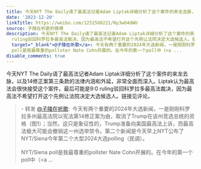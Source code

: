 ```yaml
---
title: 今天NYT The Daily请了最高法记者Adam Liptak详细分析了这个案件的来龙去脉，以及14修正案第三条款的法律内涵和外延，非常全面而深入。Liptak认为最高法会很快接...
date: '2023-12-20'
linkTitle: https://weibo.com/1251560221/Ny3wO4dWU
source: 子陵在听歌的微博
description: 今天NYT The Daily请了最高法记者Adam Liptak详细分析了这个案件的来龙去脉，以及14修正案第三条款的法律内涵和外延，非常全面而深入。Liptak认为最高法会很快接受这个案件，最后可能是9:0
  ruling驳回科罗拉多最高法裁决，因为最高法不希望打开这个先例让法院决定大选候选人。链接见评论。<br><blockquote> - 转发 <a href="https://weibo.com/1251560221"
  target="_blank">@子陵在听歌</a>: 今天有两个重要的2024年大选新闻，一是刚刚科罗拉多州最高法院以宪法第14修正案为由，取消了Trump在该州竞选总统的资格（图1）；当然，这只是象征性的，Trump准备向美国最高法上诉，而最高法极大可能会撤销这一州选举禁令。第二个新闻是今天早上NYT公布了NYT/Siena今年第二个大型2024大选polling（民调）。<br><br>NYT/Siena
  poll是我最尊重的pollster Nate Cohn开展的。在今年的第一个poll中（<a ...
disable_comments: true
---
```

今天NYT The Daily请了最高法记者Adam Liptak详细分析了这个案件的来龙去脉，以及14修正案第三条款的法律内涵和外延，非常全面而深入。Liptak认为最高法会很快接受这个案件，最后可能是9:0 ruling驳回科罗拉多最高法裁决，因为最高法不希望打开这个先例让法院决定大选候选人。链接见评论。<br><blockquote> - 转发 <a href="https://weibo.com/1251560221" target="_blank">@子陵在听歌</a>: 今天有两个重要的2024年大选新闻，一是刚刚科罗拉多州最高法院以宪法第14修正案为由，取消了Trump在该州竞选总统的资格（图1）；当然，这只是象征性的，Trump准备向美国最高法上诉，而最高法极大可能会撤销这一州选举禁令。第二个新闻是今天早上NYT公布了NYT/Siena今年第二个大型2024大选polling（民调）。<br><br>NYT/Siena poll是我最尊重的pollster Nate Cohn开展的。在今年的第一个poll中（<a ...